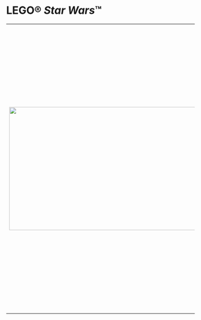 <h1>LEGO&reg; <em>Star Wars</em>&trade;</h1>
<table style="width: 100%;">
<tbody>
<tr>
<td rowspan="2"><img src="https://www.lego.com/cdn/product-assets/product.img.pri/9499_prod.jpg" alt="" width="500" height="329" /></td>
<td>
<h2>9499 Gungan Sub&trade;</h2>
</td>
</tr>
<tr>
<td style="vertical-align: top;">Jar Jar Binks az eleg&aacute;ns Gungan Subban vezeti &aacute;t bar&aacute;tait, Obi-Wan Kenobit &eacute;s Qui-Gon Jinnt a Naboo bolyg&oacute; vizes magj&aacute;n. A Gungan Sub &uacute;gy &eacute;p&uuml;lt, hogy hasonl&iacute;tson a v&iacute;z alatti vil&aacute;got ben&eacute;pes&iacute;tő sz&aacute;mos &eacute;lől&eacute;ny k&ouml;z&uuml;l n&eacute;h&aacute;nyra, &eacute;s nagy pil&oacute;taf&uuml;lk&eacute;vel, rakterekkel, t&aacute;rol&oacute;rekeszekkel, forg&oacute; farokhajt&aacute;ssal, rak&eacute;t&aacute;kkal &eacute;s m&eacute;g egy szigonnyal felszerelt mini tengeralattj&aacute;r&oacute;val is rendelkezik. Tartalmazza Amidala kir&aacute;lynőt, Obi-Wan Kenobit, Qui-Gon Jinnt &eacute;s Jar Jar Binkset.</td>
</tr>
</tbody>
</table>